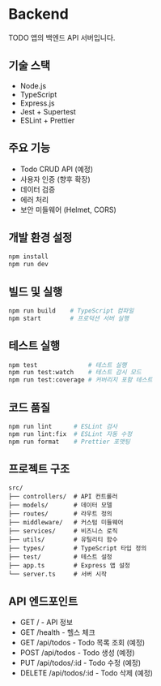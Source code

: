 # Backend

TODO 앱의 백엔드 API 서버입니다.

## 기술 스택
- Node.js
- TypeScript
- Express.js
- Jest + Supertest
- ESLint + Prettier

## 주요 기능
- Todo CRUD API (예정)
- 사용자 인증 (향후 확장)
- 데이터 검증
- 에러 처리
- 보안 미들웨어 (Helmet, CORS)

## 개발 환경 설정
```bash
npm install
npm run dev
```

## 빌드 및 실행
```bash
npm run build    # TypeScript 컴파일
npm start        # 프로덕션 서버 실행
```

## 테스트 실행
```bash
npm test              # 테스트 실행
npm run test:watch    # 테스트 감시 모드
npm run test:coverage # 커버리지 포함 테스트
```

## 코드 품질
```bash
npm run lint      # ESLint 검사
npm run lint:fix  # ESLint 자동 수정
npm run format    # Prettier 포맷팅
```

## 프로젝트 구조
```
src/
├── controllers/  # API 컨트롤러
├── models/       # 데이터 모델
├── routes/       # 라우트 정의
├── middleware/   # 커스텀 미들웨어
├── services/     # 비즈니스 로직
├── utils/        # 유틸리티 함수
├── types/        # TypeScript 타입 정의
├── test/         # 테스트 설정
├── app.ts        # Express 앱 설정
└── server.ts     # 서버 시작
```

## API 엔드포인트
- GET / - API 정보
- GET /health - 헬스 체크
- GET /api/todos - Todo 목록 조회 (예정)
- POST /api/todos - Todo 생성 (예정)
- PUT /api/todos/:id - Todo 수정 (예정)
- DELETE /api/todos/:id - Todo 삭제 (예정)

